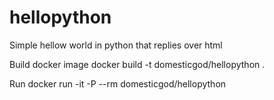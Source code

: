 # hellopython

Simple hellow world in python that replies over html

Build docker image 
docker build -t domesticgod/hellopython .

Run
docker run -it -P --rm domesticgod/hellopython
 
